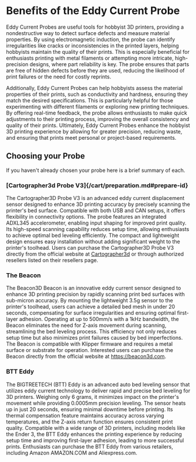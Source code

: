 # Benefits of the Eddy Current Probe

Eddy Current Probes are useful tools for hobbyist 3D printers, providing a nondestructive way to detect surface defects and measure material properties. By using electromagnetic induction, the probe can identify irregularities like cracks or inconsistencies in the printed layers, helping hobbyists maintain the quality of their prints. This is especially beneficial for enthusiasts printing with metal filaments or attempting more intricate, high-precision designs, where part reliability is key. The probe ensures that parts are free of hidden defects before they are used, reducing the likelihood of print failures or the need for costly reprints.

Additionally, Eddy Current Probes can help hobbyists assess the material properties of their prints, such as conductivity and hardness, ensuring they match the desired specifications. This is particularly helpful for those experimenting with different filaments or exploring new printing techniques. By offering real-time feedback, the probe allows enthusiasts to make quick adjustments to their printing process, improving the overall consistency and quality of their prints. Ultimately, Eddy Current Probes enhance the hobbyist 3D printing experience by allowing for greater precision, reducing waste, and ensuring that prints meet personal or project-based requirements.

## Choosing your Probe

If you haven't already chosen your probe here is a brief summary of each.

### [Cartographer3d Probe V3]{/cart/preparation.md#prepare-id}

The Cartographer3D Probe V3 is an advanced eddy current displacement sensor designed to enhance 3D printing accuracy by precisely scanning the printer's bed surface. Compatible with both USB and CAN setups, it offers flexibility in connectivity options. The probe features an integrated ADXL345 accelerometer, enabling input shaping for improved print quality. Its high-speed scanning capability reduces setup time, allowing enthusiasts to achieve optimal bed leveling efficiently. The compact and lightweight design ensures easy installation without adding significant weight to the printer's toolhead. Users can purchase the Cartographer3D Probe V3 directly from the official website at [Cartographer3d](<http://cartographer3d.com>) or through authorized resellers listed on their resellers page.

### The Beacon

The Beacon3D Beacon is an innovative eddy current sensor designed to enhance 3D printing precision by rapidly scanning print bed surfaces with sub-micron accuracy. By mounting the lightweight 3.5g sensor to the printer's toolhead, users can achieve a detailed bed mesh in under 20 seconds, compensating for surface irregularities and ensuring optimal first-layer adhesion. Operating at up to 500mm/s with a 1kHz bandwidth, the Beacon eliminates the need for Z-axis movement during scanning, streamlining the bed leveling process. This efficiency not only reduces setup time but also minimizes print failures caused by bed imperfections. The Beacon is compatible with Klipper firmware and requires a metal surface or substrate for operation. Interested users can purchase the Beacon directly from the official website at <https://beacon3d.com>.

### BTT Eddy

The BIGTREETECH (BTT) Eddy is an advanced auto bed leveling sensor that utilizes eddy current technology to deliver rapid and precise bed leveling for 3D printers. Weighing only 6 grams, it minimizes impact on the printer's movement while providing 0.0005mm precision leveling. The sensor heats up in just 20 seconds, ensuring minimal downtime before printing. Its thermal compensation feature maintains accuracy across varying temperatures, and the Z-axis return function ensures consistent print quality. Compatible with a wide range of 3D printers, including models like the Ender 3, the BTT Eddy enhances the printing experience by reducing setup time and improving first-layer adhesion, leading to more successful prints. Enthusiasts can purchase the BTT Eddy from various retailers, including Amazon AMAZON.COM and Aliexpress.com.
